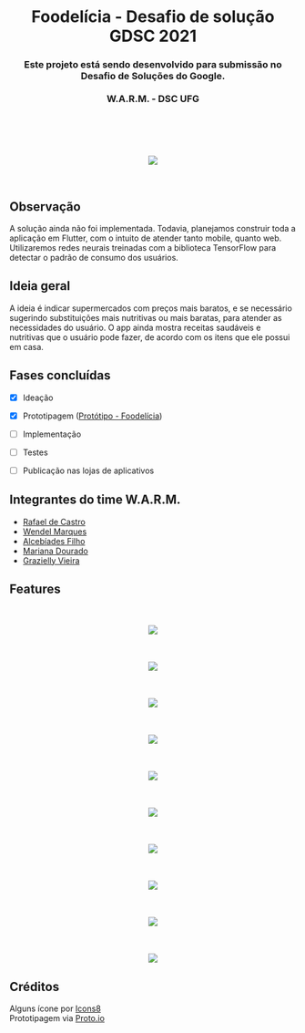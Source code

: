  
 
<header> 
<h1 align="center">Foodelícia - Desafio de solução GDSC 2021 </h1><h3 align="center">  Este projeto está sendo desenvolvido para submissão no Desafio de Soluções do Google. <br>  <br>  W.A.R.M. - DSC UFG</h3> 
</header>



<p align="center">
  <br>  
 <br>
    <img src="https://user-images.githubusercontent.com/6981085/119072940-c122a800-b9c2-11eb-8289-6757de64b5a8.png">
</p>

 <br>  

## Observação 
A solução ainda não foi implementada. Todavia, planejamos construir toda a aplicação em Flutter, com o intuito de atender tanto mobile, quanto web. 
Utilizaremos redes neurais treinadas com a biblioteca TensorFlow para detectar o padrão de consumo dos usuários.
 


## Ideia geral 
A ideia é indicar supermercados com preços mais baratos, e se necessário sugerindo substituições mais nutritivas ou mais baratas, para atender as necessidades do usuário. O app ainda mostra receitas saudáveis e nutritivas que o usuário pode fazer, de acordo com os itens que ele possui em casa.  


## Fases concluídas
- [x] Ideação
- [x]  Prototipagem ([Protótipo - Foodelícia](https://github.com/Developer-Student-Clubs-UFG/Foodelicia-Desafio-de-Solucoes-Google/blob/main/Prot%C3%B3tipo%20-%20Foodel%C3%ADcia.pdf))
- [ ]  Implementação
- [ ]  Testes
- [ ]  Publicação nas lojas de aplicativos


## Integrantes do time W.A.R.M.
- [Rafael de Castro  ](https://github.com/rafaelcf03)
- [Wendel Marques](https://github.com/wendelmarques)
- [Alcebíades Filho](https://github.com/Alcefilho)
- [Mariana Dourado](https://github.com/MarianaDourado)
- [Grazielly Vieira](https://www.linkedin.com/in/graziellyvieira/)





## Features

<p align="center">
  <br>  
 <br>
    <img src="https://user-images.githubusercontent.com/6981085/119073663-1a3f0b80-b9c4-11eb-8a68-28ee8ed17ee3.png">
</p>
 
<p align="center">
  <br>  
 <br>
    <img src="https://user-images.githubusercontent.com/6981085/119073737-35aa1680-b9c4-11eb-8f14-85c3bb0ae905.png">
</p>


<p align="center">
  <br>  
 <br>
    <img src="https://user-images.githubusercontent.com/6981085/119073797-4d819a80-b9c4-11eb-95cf-9543fd36c754.png">
</p>

 

<p align="center">
  <br>  
 <br>
    <img src="https://user-images.githubusercontent.com/6981085/119073858-5f633d80-b9c4-11eb-9619-ec4407dbc908.png">
</p>


 <p align="center">
  <br>  
 <br>
    <img src="https://user-images.githubusercontent.com/6981085/119073936-81f55680-b9c4-11eb-89e9-4a833b93cb28.png">
</p>

 <p align="center">
  <br>  
 <br>
    <img src="https://user-images.githubusercontent.com/6981085/119073972-90437280-b9c4-11eb-814c-5c88b117a2b0.png">
</p>

 <p align="center">
  <br>  
 <br>
    <img src="https://user-images.githubusercontent.com/6981085/119074017-a3564280-b9c4-11eb-925b-18891ec9a9bf.png">
</p>

 <p align="center">
  <br>  
 <br>
    <img src="https://user-images.githubusercontent.com/6981085/119074045-aea96e00-b9c4-11eb-824b-b36141f0d91c.png">
</p>


 <p align="center">
  <br>  
 <br>
    <img src="https://user-images.githubusercontent.com/6981085/119074117-d567a480-b9c4-11eb-84f3-df6d20c75633.png">
</p>

 <p align="center">
  <br>  
 <br>
    <img src="https://user-images.githubusercontent.com/6981085/119074142-e1536680-b9c4-11eb-9570-803325101f72.png">
</p>
 




## Créditos
<a>Alguns ícone por <a target="_blank" href="https://icons8.com.br/icons/s">Icons8</a></br>
<a>Prototipagem via <a target="_blank" href="Proto.io">Proto.io</a>
